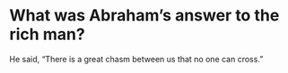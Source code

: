 # What was Abraham’s answer to the rich man?

He said, “There is a great chasm between us that no one can cross.”
